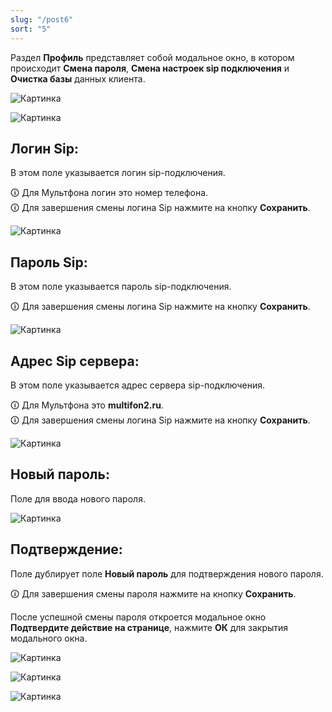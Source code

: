 ```yaml
---
slug: "/post6"
sort: "5"
---
```


Раздел **Профиль** представляет собой модальное окно, в котором происходит **Смена пароля**, **Смена настроек sip подключения** и **Очистка базы** данных клиента.

![Картинка](./images/profile_butt_profile.png "Кнопка Профиль")

![Картинка](./images/profile_modal_window_profile.png "Модальное окно Профиль")

## Логин Sip:

В этом поле указывается логин sip-подключения.

🛈 Для Мультфона логин это номер телефона.  
🛈 Для завершения смены логина Sip нажмите на кнопку **Сохранить**.

![Картинка](./images/profile_login_sip.png "Поле Логин sip сервера")

## Пароль Sip:

В этом поле указывается пароль sip-подключения.

🛈 Для завершения смены логина Sip нажмите на кнопку **Сохранить**.

![Картинка](./images/profile_pass_sip.png "Поле Пароль sip сервера")

## Адрес Sip сервера:

В этом поле указывается адрес сервера sip-подключения.

🛈 Для Мультфона это **multifon2.ru**.  
🛈 Для завершения смены логина Sip нажмите на кнопку **Сохранить**.

![Картинка](./images/profile_address_sip.png "Поле Адрес sip сервера")

## Новый пароль:

Поле для ввода нового пароля.

![Картинка](./images/profile_new_pass.png "Поле Новый пароль")

## Подтверждение:

Поле дублирует поле **Новый пароль** для подтверждения нового пароля.

🛈 Для завершения смены пароля нажмите на кнопку **Сохранить**.

После успешной смены пароля откроется модальное окно **Подтвердите действие на странице**, нажмите **ОК** для закрытия модального окна.

![Картинка](./images/profile_confirm_pass.png "Поле Подтверждение")

![Картинка](./images/profile_butt_save.png "Кнопка Сохранить")

![Картинка](./images/profile_form_confirm.png "Модальное окно Подтвердите действие на странице")